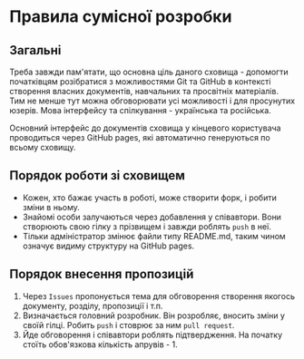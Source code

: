# Правила сумісної розробки

## Загальні

Треба завжди пам'ятати, що основна ціль даного сховища - допомогти початківцям розібратися з можливостями Git та GitHub в контексті створення власних документів, навчальних та просвітніх матеріалів. Тим не менше тут можна обговорювати усі можливості і для просунутих юзерів. Мова інтерфейсу та спілкування - українська та російська. 

Основний інтерфейс до документів сховища у кінцевого користувача проводиться через GitHub pages, які автоматично генеруються по всьому сховищу.

## Порядок роботи зі сховищем

- Кожен, хто бажає участь в роботі, може створити форк, і робити зміни в ньому. 
- Знайомі особи залучаються через добавлення у співавтори. Вони створюють свою гілку з прізвищем і завжди роблять `push` в неї.  
- Тільки адміністратор змінює файли типу README.md, таким чином означує видиму структуру на  GitHub pages.

## Порядок внесення пропозицій

1. Через `Issues` пропонується тема для обговорення створення якогось документу, розділу, пропозиції і т.п.
2. Визначається головний розробник. Він розробляє, вносить зміни у своїй гілці. Робить `push` і стоврює за ним `pull request`.
3. Йде обговорення і співавтори роблять підтвердження. На початку стоїть обов'язкова кількість апрувів - 1. 



